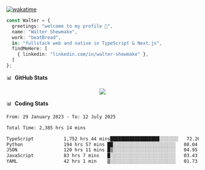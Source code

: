 [![wakatime](https://wakatime.com/badge/user/633611a5-2410-4a66-96ad-ce6a6df384d0.svg)](https://wakatime.com/@633611a5-2410-4a66-96ad-ce6a6df384d0)

```ts
const Walter = {
  greetings: "welcome to my profile 👋",
  name: "Walter Shewmake",
  work: "beatBread",
  in: "fullstack web and native in TypeScript & Next.js",
  findMeHere: [
    { linkedin: "linkedin.com/in/walter-shewmake" },
  ]
};
```

📊 &nbsp;**GitHub Stats**

<p align="center">
<img src="https://streak-stats.demolab.com?user=waltershewmake&theme=monokai&short_numbers=true)](https://git.io/streak-stats" />
</p>

📊 &nbsp;**Coding Stats**

<!--![Wwakatime stats](https://github-readme-stats.vercel.app/api/wakatime?username=waltershewmake&hide_title=true&hide_border=true&langs_count=5&bg_color=00000000&text_color=777)-->


<!--START_SECTION:waka-->

```txt
From: 29 January 2023 - To: 12 July 2025

Total Time: 2,385 hrs 14 mins

TypeScript           1,752 hrs 44 mins██████████████████░░░░░░░   72.26 %
Python               194 hrs 57 mins ██░░░░░░░░░░░░░░░░░░░░░░░   08.04 %
JSON                 120 hrs 11 mins █▒░░░░░░░░░░░░░░░░░░░░░░░   04.95 %
JavaScript           83 hrs 7 mins   █░░░░░░░░░░░░░░░░░░░░░░░░   03.43 %
YAML                 42 hrs 1 min    ▒░░░░░░░░░░░░░░░░░░░░░░░░   01.73 %
```

<!--END_SECTION:waka-->

